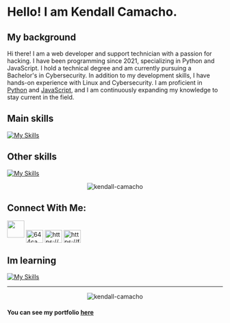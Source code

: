 # Hello! I am Kendall Camacho.

## My background
Hi there! I am a web developer and support technician with a passion for hacking. I have been programming since 2021, specializing in Python and JavaScript. I hold a technical degree and am currently pursuing a Bachelor's in Cybersecurity. In addition to my development skills, I have hands-on experience with Linux and Cybersecurity. I am proficient in [Python](https://www.python.org/) and [JavaScript](https://www.javascript.com/), and I am continuously expanding my knowledge to stay current in the field.

## Main skills

<!-- python git js flask github mongodb express react nodejs linux, firebase, -->

[![My Skills](https://skillicons.dev/icons?i=py,git,html,js,flask,vite,github,mongodb,express,react,nodejs,linux&theme=dark)](https://skillicons.dev)

## Other skills

[![My Skills](https://skillicons.dev/icons?i=arduino,bots,angular,firebase,java,css,cpp,mysql,postgres,powershell&theme=dark)](https://skillicons.dev)

<p align="center"><img align="center" src="https://github-readme-streak-stats.herokuapp.com/?user=kendall-camacho&" alt="kendall-camacho" /></p>

## Connect With Me:
<p align="left">
<img height="40" src="https://raw.githubusercontent.com/innng/innng/master/assets/kyubey.gif"/>
<a href="https://twitter.com/644Camacho" target="blank"><img align="center" src="https://raw.githubusercontent.com/rahuldkjain/github-profile-readme-generator/master/src/images/icons/Social/twitter.svg" alt="644camacho" height="30" width="40" /></a>
<a href="https://linkedin.com/in/kendall-camacho-24b895214/" target="blank"><img align="center" src="https://raw.githubusercontent.com/rahuldkjain/github-profile-readme-generator/master/src/images/icons/Social/linked-in-alt.svg" alt="https://www.linkedin.com/in/kendall-camacho-24b895214/" height="30" width="40" /></a>
<a href="https://fb.com/profile.php?id=100076193534743" target="blank"><img align="center" src="https://raw.githubusercontent.com/rahuldkjain/github-profile-readme-generator/master/src/images/icons/Social/facebook.svg" alt="https://facebook.com/profile.php?id=100076193534743" height="30" width="40" /></a>
</p>

## Im learning
[![My Skills](https://skillicons.dev/icons?i=angular,arduino,raspberrypi,bash,cs,dotnet,visualstudio,docker,nvim&theme=dark&perline=9)](https://skillicons.dev)

----------

<p align="center"><img align="center" src="https://github-readme-stats.vercel.app/api/top-langs?username=kendall-camacho&show_icons=true&locale=en&layout=compact" alt="kendall-camacho" /></p>

#### You can see my portfolio [here](https://kendall-camacho.netlify.app/)



